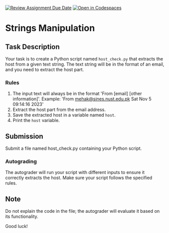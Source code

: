[![Review Assignment Due Date](https://classroom.github.com/assets/deadline-readme-button-24ddc0f5d75046c5622901739e7c5dd533143b0c8e959d652212380cedb1ea36.svg)](https://classroom.github.com/a/pLda2r87)
[![Open in Codespaces](https://classroom.github.com/assets/launch-codespace-7f7980b617ed060a017424585567c406b6ee15c891e84e1186181d67ecf80aa0.svg)](https://classroom.github.com/open-in-codespaces?assignment_repo_id=12896923)
# Strings Manipulation

## Task Description

Your task is to create a Python script named `host_check.py` that extracts the host from a given text string. The text string will be in the format of an email, and you need to extract the host part.

### Rules

1. The input text will always be in the format 'From [email] [other information]'. Example: 'From mehak@sines.nust.edu.pk Sat Nov 5 09:14:16 2023'
2. Extract the host part from the email address.
3. Save the extracted host in a variable named `host`.
4. Print the `host` variable.

## Submission
Submit a file named host_check.py containing your Python script.

### Autograding
The autograder will run your script with different inputs to ensure it correctly extracts the host. Make sure your script follows the specified rules.

## Note
 Do not explain the code in the file; the autograder will evaluate it based on its functionality.

Good luck!
